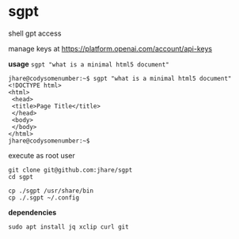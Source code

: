 # sgpt
shell gpt access

manage keys at https://platform.openai.com/account/api-keys

**usage**
`sgpt "what is a minimal html5 document"`

```
jhare@codysomenumber:~$ sgpt "what is a minimal html5 document"
<!DOCTYPE html>
<html>
 <head>
 <title>Page Title</title>
 </head>
 <body>
 </body>
</html>
jhare@codysomenumber:~$
```

execute as root user
```
git clone git@github.com:jhare/sgpt
cd sgpt

cp ./sgpt /usr/share/bin
cp ./.sgpt ~/.config
```

**dependencies**
```
sudo apt install jq xclip curl git
```
